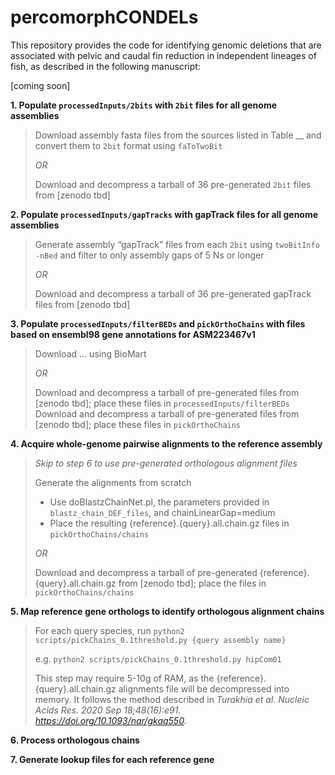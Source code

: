 # percomorphCONDELs

This repository provides the code for identifying genomic deletions that are associated with pelvic and caudal fin reduction in independent lineages of fish, as described in the following manuscript:

[coming soon]


**1. Populate `processedInputs/2bits` with `2bit` files for all genome assemblies**

> Download assembly fasta files from the sources listed in Table __ and convert them to `2bit` format using `faToTwoBit`
>
> *OR*
>
> Download and decompress a tarball of 36 pre-generated `2bit` files from [zenodo tbd]

**2. Populate `processedInputs/gapTracks` with gapTrack files for all genome assemblies**

> Generate assembly “gapTrack” files from each `2bit` using `twoBitInfo -nBed` and filter to only assembly gaps of 5 Ns or longer
>
> *OR*
>
> Download and decompress a tarball of 36 pre-generated gapTrack files from [zenodo tbd]

**3. Populate `processedInputs/filterBEDs` and `pickOrthoChains` with files based on ensembl98 gene annotations for ASM223467v1**

> Download ... using BioMart
>
> *OR*
>
> Download and decompress a tarball of pre-generated files from  [zenodo tbd]; place these files in `processedInputs/filterBEDs`
> Download and decompress a tarball of pre-generated files from  [zenodo tbd]; place these files in `pickOrthoChains`

**4. Acquire whole-genome pairwise alignments to the reference assembly**

> *Skip to step 6 to use pre-generated orthologous alignment files*
> 
> Generate the alignments from scratch
> - Use doBlastzChainNet.pl, the parameters provided in `blastz_chain_DEF_files`, and chainLinearGap=medium
> - Place the resulting {reference}.{query}.all.chain.gz files in `pickOrthoChains/chains`
> 
> *OR*
>
> Download and decompress a tarball of pre-generated {reference}.{query}.all.chain.gz from  [zenodo tbd]; place the files in `pickOrthoChains/chains`

**5. Map reference gene orthologs to identify orthologous alignment chains**

> For each query species, run `python2 scripts/pickChains_0.1threshold.py {query assembly name}`
> 
> e.g. `python2 scripts/pickChains_0.1threshold.py hipCom01`
> 
> This step may require 5-10g of RAM, as the {reference}.{query}.all.chain.gz alignments file will be decompressed into memory. It follows the method described in *Turakhia et al. Nucleic Acids Res. 2020 Sep 18;48(16):e91. https://doi.org/10.1093/nar/gkaa550.*

**6. Process orthologous chains**
>

**7. Generate lookup files for each reference gene**
>
